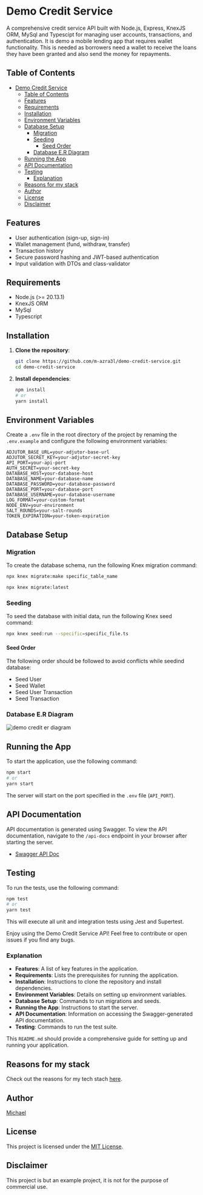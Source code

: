 # Demo Credit Service

A comprehensive credit service API built with Node.js, Express, KnexJS ORM, MySql and Typescipt for managing user accounts, transactions, and authentication.
It is demo a mobile lending app that requires wallet functionality. This is needed as borrowers need a wallet to receive the loans they have been granted and also send the money for repayments.

## Table of Contents

- [Demo Credit Service](#demo-credit-service)
  - [Table of Contents](#table-of-contents)
  - [Features](#features)
  - [Requirements](#requirements)
  - [Installation](#installation)
  - [Environment Variables](#environment-variables)
  - [Database Setup](#database-setup)
    - [Migration](#migration)
    - [Seeding](#seeding)
      - [Seed Order](#seed-order)
    - [Database E.R Diagram](#database-er-diagram)
  - [Running the App](#running-the-app)
  - [API Documentation](#api-documentation)
  - [Testing](#testing)
    - [Explanation](#explanation)
  - [Reasons for my stack](#reasons-for-my-stack)
  - [Author](#author)
  - [License](#license)
  - [Disclaimer](#disclaimer)

## Features

- User authentication (sign-up, sign-in)
- Wallet management (fund, withdraw, transfer)
- Transaction history
- Secure password hashing and JWT-based authentication
- Input validation with DTOs and class-validator

## Requirements

- Node.js (>= 20.13.1)
- KnexJS ORM
- MySql
- Typescript

## Installation

1. **Clone the repository**:

   ```bash
   git clone https://github.com/m-azra3l/demo-credit-service.git
   cd demo-credit-service
   ```

2. **Install dependencies**:

   ```bash
   npm install
   # or
   yarn install
   ```

## Environment Variables

Create a `.env` file in the root directory of the project by renaming the `.env.example` and configure the following environment variables:

```
ADJUTOR_BASE_URL=your-adjutor-base-url
ADJUTOR_SECRET_KEY=your-adjutor-secret-key
API_PORT=your-api-port
AUTH_SECRET=your-secret-key
DATABASE_HOST=your-database-host
DATABASE_NAME=your-database-name
DATABASE_PASSWORD=your-database-password
DATABASE_PORT=your-database-port
DATABASE_USERNAME=your-database-username
LOG_FORMAT=your-custom-format
NODE_ENV=your-environment
SALT_ROUNDS=your-salt-rounds
TOKEN_EXPIRATION=your-token-expiration
```

## Database Setup

### Migration

To create the database schema, run the following Knex migration command:

```bash
npx knex migrate:make specific_table_name
```

```bash
npx knex migrate:latest
```

### Seeding

To seed the database with initial data, run the following Knex seed command:

```bash
npx knex seed:run --specific=specific_file.ts
```

#### Seed Order

The following order should be followed to avoid conflicts while seedind database:

- Seed User
- Seed Wallet
- Seed User Transaction
- Seed Transaction

### Database E.R Diagram

![demo credit er diagram](https://github.com/m-azra3l/demo-credit-service/assets/26850963/4d9619bc-72e7-4d75-9068-eaf90c75f74f)

## Running the App

To start the application, use the following command:

```bash
npm start
# or
yarn start
```

The server will start on the port specified in the `.env` file (`API_PORT`).

## API Documentation

API documentation is generated using Swagger. To view the API documentation, navigate to the `/api-docs` endpoint in your browser after starting the server.

- [Swagger API Doc](https://michael-adesina-lendsqr-be-test.onrender.com/api-docs/)

## Testing

To run the tests, use the following command:

```bash
npm test
# or
yarn test
```

This will execute all unit and integration tests using Jest and Supertest.

Enjoy using the Demo Credit Service API! Feel free to contribute or open issues if you find any bugs.

### Explanation

- **Features**: A list of key features in the application.
- **Requirements**: Lists the prerequisites for running the application.
- **Installation**: Instructions to clone the repository and install dependencies.
- **Environment Variables**: Details on setting up environment variables.
- **Database Setup**: Commands to run migrations and seeds.
- **Running the App**: Instructions to start the server.
- **API Documentation**: Information on accessing the Swagger-generated API documentation.
- **Testing**: Commands to run the test suite.

This `README.md` should provide a comprehensive guide for setting up and running your application.

## Reasons for my stack

Check out the reasons for my tech stach [here](https://docs.google.com/document/d/1PM40WUCgjCeqcQdybVBCccpqxkOjrM2S4bgOC4L1ObM/edit?usp=sharing).

## Author

[Michael](https://github.com/m-azra3l)

## License

This project is licensed under the [MIT License](LICENSE).

## Disclaimer

This project is but an example project, it is not for the purpose of commercial use.
